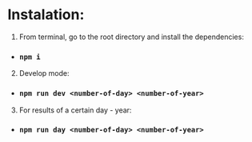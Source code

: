 # Instalation:

1. From terminal, go to the root directory and install the dependencies:

- ### `npm i`

2. Develop mode:

- ### `npm run dev <number-of-day> <number-of-year>`

3. For results of a certain day - year:

- ### `npm run day <number-of-day> <number-of-year>`
